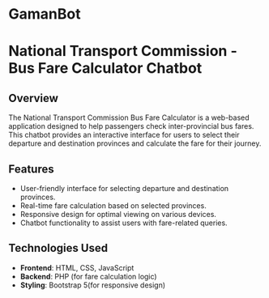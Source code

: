 # GamanBot

# National Transport Commission - Bus Fare Calculator Chatbot

## Overview

The National Transport Commission Bus Fare Calculator is a web-based application designed to help passengers check inter-provincial bus fares. This chatbot provides an interactive interface for users to select their departure and destination provinces and calculate the fare for their journey.

## Features

- User-friendly interface for selecting departure and destination provinces.
- Real-time fare calculation based on selected provinces.
- Responsive design for optimal viewing on various devices.
- Chatbot functionality to assist users with fare-related queries.

## Technologies Used

- **Frontend**: HTML, CSS, JavaScript
- **Backend**: PHP (for fare calculation logic)
- **Styling**: Bootstrap 5(for responsive design)
